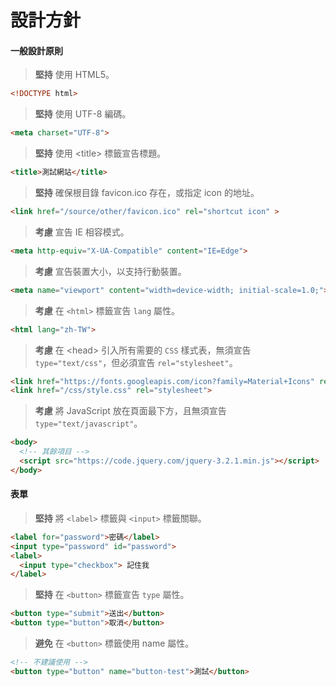 # 設計方針

#### 一般設計原則

> **堅持** 使用 HTML5。

```html
<!DOCTYPE html>
```

> **堅持** 使用 UTF-8 編碼。

```html
<meta charset="UTF-8">
```

> **堅持** 使用 &lt;title&gt; 標籤宣告標題。

```html
<title>測試網站</title>
```

> **堅持** 確保根目錄 favicon.ico 存在，或指定 icon 的地址。

```html
<link href="/source/other/favicon.ico" rel="shortcut icon" >
```

> **考慮** 宣告 IE 相容模式。

```html
<meta http-equiv="X-UA-Compatible" content="IE=Edge">
```

> **考慮** 宣告裝置大小，以支持行動裝置。

```html
<meta name="viewport" content="width=device-width; initial-scale=1.0;">
```

> **考慮** 在 `<html>` 標籤宣告 `lang` 屬性。

```html
<html lang="zh-TW">
```

> **考慮** 在 &lt;head&gt; 引入所有需要的 `CSS` 樣式表，無須宣告 `type="text/css"`，但必須宣告 `rel="stylesheet"`。

```html
<link href="https://fonts.googleapis.com/icon?family=Material+Icons" rel="stylesheet">
<link href="/css/style.css" rel="stylesheet">
```

> **考慮** 將 JavaScript 放在頁面最下方，且無須宣告 `type="text/javascript"`。

```html
<body>
  <!-- 其餘項目 -->
  <script src="https://code.jquery.com/jquery-3.2.1.min.js"></script>
</body>
```

#### 表單

> **堅持** 將 `<label>` 標籤與 `<input>` 標籤關聯。

```html
<label for="password">密碼</label>
<input type="password" id="password">
<label>
  <input type="checkbox"> 記住我
</label>
```

> **堅持** 在 `<button>` 標籤宣告 `type` 屬性。

```html
<button type="submit">送出</button>
<button type="button">取消</button>
```

> **避免** 在 `<button>` 標籤使用 name 屬性。

```html
<!-- 不建議使用 -->
<button type="button" name="button-test">測試</button>
```



